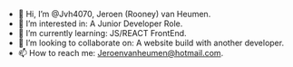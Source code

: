 - 👋 Hi, I’m @Jvh4070, Jeroen (Rooney) van Heumen.
- 👀 I’m interested in: A Junior Developer Role.
- 🌱 I’m currently learning: JS/REACT FrontEnd.
- 💞️ I’m looking to collaborate on: A website build with another developer. 
- 📫 How to reach me: Jeroenvanheumen@hotmail.com.

<!---
Jvh4070/Jvh4070 is a ✨ special ✨ repository because its `README.md` (this file) appears on your GitHub profile.
You can click the Preview link to take a look at your changes.
--->
